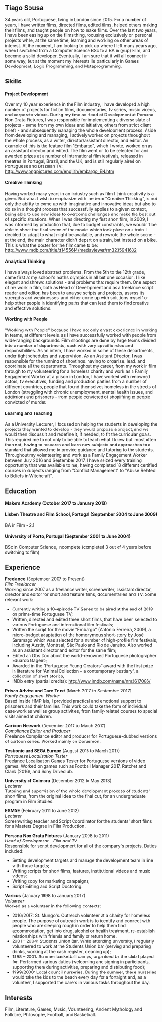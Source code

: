 ## Tiago Sousa

34 years old, Portuguese, living in London since 2015.
For a number of years, I have written films, directed films, edited films, helped others making their films, and taught people on how to make films.
Over the last two years, I have been easing up on the films thing, focusing exclusively on personal projects while, at the same time, learning and working on other areas of interest.
At the moment, I am looking to pick up where I left many years ago, when I switched from a Computer Science BSc to a BA in (yup) Film, and become a solid developer. Eventually, I am sure that it will all connect in some way, but at the moment my interests lie particularly in Games Development, Logic Programming, and Metaprogramming.

## Skills

#### Project Development

Over my 10 year experience in the Film industry, I have developed a high number of projects for fiction films, documentaries, tv series, music videos, and corporate videos.
During my time as Head of Development at Persona Non Grata Pictures, I was responsible for implementing a diverse slate of projects - some from my own ideas and initiative, others from strict client briefs - and subsequently managing the whole development process.
Aside from developing and managing, I actively worked on projects throughout the whole process, as a writer, director/assistant director, and editor. An example of this is the feature film "Embargo", which I wrote, worked on as an assistant director and edited. The film went on to be selected for and awarded prizes at a number of international film festivals, released in theatres in Portugal, Brazil, and the UK, and is still regularly aired on Portuguese and Brazilian TV: 
http://www.pngpictures.com/english/embargo_EN.htm

#### Creative Thinking

Having worked many years in an industry such as film I think creativity is a given. But what I wish to emphasize with the term "Creative Thinking", is not only the ability to come up with imaginative and innovative ideas but also to do so in a thought process that successfully applies to a given context, being able to use new ideas to overcome challenges and make the best out of specific situations.
When I was directing my first short film, in 2009, I was informed by production that, due to budget constraints, we wouldn't be able to shoot the final scene of the movie, which took place on a train. I decided to adapt to what might be available, and rewrote the whole scene - at the end, the main character didn't depart on a train, but instead on a bike. This is what the poster for the film came to be: http://www.imdb.com/title/tt1455614/mediaviewer/rm3235941632

#### Analytical Thinking

I have always loved abstract problems. From the 5th to the 12th grade, I came first at my school's maths olympics in all but one occasion. I like elegant and shrewd solutions - and problems that require them.
One aspect of my work in film, both as Head of Development and as a freelance script reader and editor, has been to analyse scripts and projects, assess its strengths and weaknesses, and either come up with solutions myself or help other people in identifying paths that can lead them to find creative and effective solutions.

#### Working with People

"Working with People" because I have not only a vast experience in working in teams, at different levels, as I have successfully worked with people from wide-ranging backgrounds.
Film shootings are done by large teams divided into a number of departments, each with very specific roles and responsibilities. As an intern, I have worked in some of these departments, under tight schedules and supervision. As an Assitant Director, I was responsible for the running of shootings, having to organise, lead, and coordinate all the departments.
Throughout my career, from my work in film through to my volunteering for a homeless charity and work as a Family Engagement Worker at a prison in London, I have worked with renowned actors, tv executives, funding and production parties from a number of different countries, people that found themselves homeless in the streets of London (struggling with chronic unemployment, mental health issues, and addiction) and prisoners - from people convicted of shoplifting to people convicted of murder.

#### Learning and Teaching

As a University Lecturer, I focused on helping the students in developing the projects they wanted to develop - they would propose a project, and we would then discuss it and redefine it, if needed, to fit the curricular goals. This required me to not only to be able to teach what I knew but, most often than not, having to research and learn new subjects and approaches to a standard that allowed me to provide guidance and tutoring to the students.
Throughout my volunteering and work as a Family Engagement Worker, between July 2016 and September 2017, I have seized every training opportunity that was available to me, having completed 18 different certified courses in subjects ranging from "Conflict Management" to "Abuse Related to Beliefs in Witchcraft".

## Education

#### Makers Academy (October 2017 to January 2018)

#### Lisbon Theatre and Film School, Portugal (September 2004 to June 2009)

BA in Film - 2.1

#### University of Porto, Portugal (September 2001 to June 2004)

BSc in Computer Science, Incomplete (completed 3 out of 4 years before switching to film)

## Experience

**Freelance** (September 2007 to Present)    
*Film Freelancer*    
Working since 2007 as a freelance writer, screenwriter, assistant director, director and editor for short and feature films, documentaries and TV. Some relevant work:
- Currently writing a 10-episode TV Series to be aired at the end of 2018 on prime-time Portuguese TV;
- Written, directed and edited three short films, that have been selected to various Portuguese and international film festivals;
- Written the script for the movie “Embargo” (António Ferreira, 2009), a micro-budget adaptation of the homonymous short-story by José Saramago which was selected for a number of high-profile film festivals, including Austin, Montreal, São Paulo and Rio de Janeiro. Also worked as an assistant director and editor for the same film;
- Edited an Obs Doc about the world-renowned Portuguese photographer Eduardo Gageiro;
- Awarded in the “Portuguese Young Creators” award with the first prize in literature for “Animal Collection – a contemporary bestiary”, a collection of short stories;
- IMDb entry (partial credits): http://www.imdb.com/name/nm2617086/

**Prison Advice and Care Trust** (March 2017 to September 2017)    
*Family Engagement Worker*    
Based inside HMP Isis, I provided practical and emotional support to prisoners and their families. This work could take the form of individual case-work as well as group activities, from family-related courses to special visits aimed at children.

**Cartoon Network** (December 2017 to March 2017)    
*Compliance Editor and Producer*    
Freelance Compliance editor and producer for Portuguese-dubbed versions of cartoon series. Worked mainly on Doraemon.

**Testronic and SEGA Europe** (August 2015 to March 2017)    
*Portuguese Localisation Tester*    
Freelance Localisation Games Tester for Portuguese versions of video games. Worked on games such as Football Manager 2017, Ratchet and Clank (2016), and Sony Driveclub.

**University of Coimbra** (December 2012 to May 2013)    
*Lecturer*    
Tutoring and supervision of the whole development process of students' short films, from the original idea to the final cut, for an undergraduate program in Film Studies.

**ESMAE** (February 2011 to June 2012)    
*Lecturer*    
Screenwriting teacher and Script Coordinator for the students' short films for a Masters Degree in Film Production.

**Persona Non Grata Pictures** (January 2008 to 2011)    
*Head of Development – Film and TV*    
Responsible for script development for all of the company's projects. Duties included:
- Setting development targets and manage the development team in line with those targets;
- Writing scripts for short films, features, institutional videos and music videos;
- Writing copy for marketing campaigns;
- Script Editing and Script Doctoring.

**Various** (January 1998 to January 2017)    
*Volunteer*    
Worked as a volunteer in the following contexts:
- 2016/2017: St. Mungo's. Outreach volunteer at a charity for homeless people. The purpose of outreach work is to identify and connect with people who are sleeping rough in order to help them find accommodation, get into drug, alcohol or health treatment, re-establish relationships with friends and family or return home. 
- 2001 – 2004: Students Union Bar. While attending university, I regularly volunteered to work at the Students Union bar (serving and preparing drinks, working at the cash register, cleaning up);
- 1998 – 2001: Summer basketball camps, organised by the club I played for. Performed various duties (welcoming and signing in participants, supporting them during activities, preparing and distributing food);
- 1999/2000: Local council nurseries. During the summer, these nurseries would take the kids to the beach every day for a fortnight and, as a volunteer, I supported the carers in various tasks throughout the day.

## Interests

Film, Literature, Games, Music, Volunteering, Ancient Mythology and Folklore, Philosophy, Football, and Basketball.




